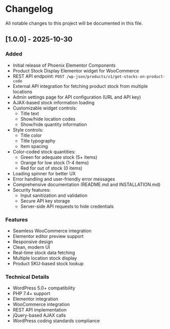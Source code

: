 # Changelog

All notable changes to this project will be documented in this file.

## [1.0.0] - 2025-10-30

### Added
- Initial release of Phoenix Elementor Components
- Product Stock Display Elementor widget for WooCommerce
- REST API endpoint: `POST /wp-json/products/v1/get-stocks-on-product-code`
- External API integration for fetching product stock from multiple locations
- Admin settings page for API configuration (URL and API key)
- AJAX-based stock information loading
- Customizable widget controls:
  - Title text
  - Show/hide location codes
  - Show/hide quantity information
- Style controls:
  - Title color
  - Title typography
  - Item spacing
- Color-coded stock quantities:
  - Green for adequate stock (5+ items)
  - Orange for low stock (1-4 items)
  - Red for out of stock (0 items)
- Loading spinner for better UX
- Error handling and user-friendly error messages
- Comprehensive documentation (README.md and INSTALLATION.md)
- Security features:
  - Input sanitization and validation
  - Secure API key storage
  - Server-side API requests to hide credentials

### Features
- Seamless WooCommerce integration
- Elementor editor preview support
- Responsive design
- Clean, modern UI
- Real-time stock data fetching
- Multiple location stock display
- Product SKU-based stock lookup

### Technical Details
- WordPress 5.0+ compatibility
- PHP 7.4+ support
- Elementor integration
- WooCommerce integration
- REST API implementation
- jQuery-based AJAX calls
- WordPress coding standards compliance
